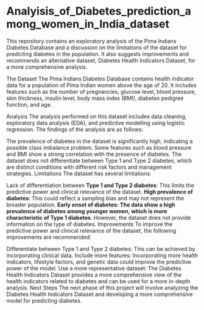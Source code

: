 # Analyisis_of_Diabetes_prediction_among_women_in_India_dataset
This repository contains an exploratory analysis of the Pima Indians Diabetes Database and a discussion on the limitations of the dataset for predicting diabetes in the population. It also suggests improvements and recommends an alternative dataset, Diabetes Health Indicators Dataset, for a more comprehensive analysis.

The Dataset
The Pima Indians Diabetes Database contains health indicator data for a population of Pima Indian women above the age of 20. It includes features such as the number of pregnancies, glucose level, blood pressure, skin thickness, insulin level, body mass index (BMI), diabetes pedigree function, and age.

Analysis
The analysis performed on this dataset includes data cleaning, exploratory data analysis (EDA), and predictive modelling using logistic regression. The findings of the analysis are as follows:

The prevalence of diabetes in the dataset is significantly high, indicating a possible class imbalance problem.
Some features such as blood pressure and BMI show a strong correlation with the presence of diabetes.
The dataset does not differentiate between Type 1 and Type 2 diabetes, which are distinct conditions with different risk factors and management strategies.
Limitations
The dataset has several limitations:

Lack of differentiation between **Type 1 and Type 2 diabetes**: This limits the predictive power and clinical relevance of the dataset.
**High prevalence of diabetes**: This could reflect a sampling bias and may not represent the broader population.
**Early onset of diabetes: The data show a high prevalence of diabetes among younger women, which is more characteristic of Type 1 diabetes**. However, the dataset does not provide information on the type of diabetes.
Improvements
To improve the predictive power and clinical relevance of the dataset, the following improvements are recommended:

Differentiate between Type 1 and Type 2 diabetes: This can be achieved by incorporating clinical data.
Include more features: Incorporating more health indicators, lifestyle factors, and genetic data could improve the predictive power of the model.
Use a more representative dataset: The Diabetes Health Indicators Dataset provides a more comprehensive view of the health indicators related to diabetes and can be used for a more in-depth analysis.
Next Steps
The next phase of this project will involve analyzing the Diabetes Health Indicators Dataset and developing a more comprehensive model for predicting diabetes.
